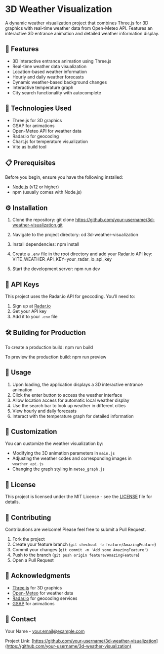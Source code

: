 # 3D Weather Visualization

A dynamic weather visualization project that combines Three.js for 3D graphics with real-time weather data from Open-Meteo API. Features an interactive 3D entrance animation and detailed weather information display.

## 🌟 Features

- 3D interactive entrance animation using Three.js
- Real-time weather data visualization
- Location-based weather information
- Hourly and daily weather forecasts
- Dynamic weather-based background changes
- Interactive temperature graph
- City search functionality with autocomplete

## 🚀 Technologies Used

- Three.js for 3D graphics
- GSAP for animations
- Open-Meteo API for weather data
- Radar.io for geocoding
- Chart.js for temperature visualization
- Vite as build tool

## 📋 Prerequisites

Before you begin, ensure you have the following installed:
- [Node.js](https://nodejs.org/) (v12 or higher)
- npm (usually comes with Node.js)

## ⚙️ Installation

1. Clone the repository:
git clone https://github.com/your-username/3d-weather-visualization.git

2. Navigate to the project directory:
cd 3d-weather-visualization

3. Install dependencies:
npm install

4. Create a `.env` file in the root directory and add your Radar.io API key:
VITE_WEATHER_API_KEY=your_radar_io_api_key

5. Start the development server:
npm run dev

## 🔑 API Keys

This project uses the Radar.io API for geocoding. You'll need to:
1. Sign up at [Radar.io](https://radar.io/)
2. Get your API key
3. Add it to your `.env` file

## 🛠️ Building for Production

To create a production build:
npm run build

To preview the production build:
npm run preview

## 📖 Usage

1. Upon loading, the application displays a 3D interactive entrance animation
2. Click the enter button to access the weather interface
3. Allow location access for automatic local weather display
4. Use the search bar to look up weather in different cities
5. View hourly and daily forecasts
6. Interact with the temperature graph for detailed information

## 🎨 Customization

You can customize the weather visualization by:
- Modifying the 3D animation parameters in `main.js`
- Adjusting the weather codes and corresponding images in `weather_api.js`
- Changing the graph styling in `meteo_graph.js`

## 📝 License

This project is licensed under the MIT License - see the [LICENSE](LICENSE) file for details.

## 🤝 Contributing

Contributions are welcome! Please feel free to submit a Pull Request.

1. Fork the project
2. Create your feature branch (`git checkout -b feature/AmazingFeature`)
3. Commit your changes (`git commit -m 'Add some AmazingFeature'`)
4. Push to the branch (`git push origin feature/AmazingFeature`)
5. Open a Pull Request

## 👏 Acknowledgments

- [Three.js](https://threejs.org/) for 3D graphics
- [Open-Meteo](https://open-meteo.com/) for weather data
- [Radar.io](https://radar.io/) for geocoding services
- [GSAP](https://greensock.com/gsap/) for animations

## 📧 Contact

Your Name - [your.email@example.com](mailto:your.email@example.com)

Project Link: [https://github.com/your-username/3d-weather-visualization](https://github.com/your-username/3d-weather-visualization)

